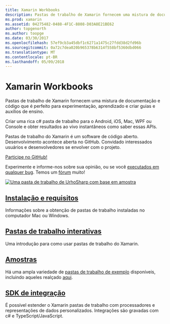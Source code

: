 ```yaml
---
title: Xamarin Workbooks
description: Pastas de trabalho de Xamarin fornecem uma mistura de documentação e código que é perfeito para experimentação, aprendizado e criar guias e auxílios de ensino.
ms.prod: xamarin
ms.assetid: 04275482-0488-4F1C-8808-D03A8E21BE62
author: topgenorth
ms.author: toopge
ms.date: 03/30/2017
ms.openlocfilehash: 57ef9cb3a45dbf1c6271a1475c27fdd38d2fd96b
ms.sourcegitcommit: 0a72c7dea020b965378b6314f558bf5360dbd066
ms.translationtype: MT
ms.contentlocale: pt-BR
ms.lasthandoff: 05/09/2018
---
```

# <a name="xamarin-workbooks"></a>Xamarin Workbooks

Pastas de trabalho de Xamarin fornecem uma mistura de documentação e código que é perfeito para experimentação, aprendizado e criar guias e auxílios de ensino.

Criar uma rica c# pasta de trabalho para o Android, iOS, Mac, WPF ou Console e obter resultados ao vivo instantâneos como saber essas APIs.

Pastas de trabalho do Xamarin é um software de código aberto. Desenvolvimento acontece aberta no GitHub. Convidado interessados usuários e desenvolvedores se envolver com o projeto.

<a class="github-button" href="https://github.com/Microsoft/workbooks" data-size="large" aria-label="View Microsoft/workbooks on GitHub">Participe no GitHub!</a>

Experimente e informe-nos sobre sua opinião, ou se você [executados em qualquer bug](~/tools/workbooks/install.md#reporting-bugs). Temos um [fórum](https://forums.xamarin.com/categories/inspector) muito!

[![](images/interactive-1.0.0-urho-planet-earth-small.png "Uma pasta de trabalho de UrhoSharp com base em amostra")](images/interactive-1.0.0-urho-planet-earth.png#lightbox)

## <a name="installation-and-requirementsinstallmd"></a>[Instalação e requisitos](install.md)

Informações sobre a obtenção de pastas de trabalho instaladas no computador Mac ou Windows.

## <a name="interactive-workbooksworkbookmd"></a>[Pastas de trabalho interativas](workbook.md)

Uma introdução para como usar pastas de trabalho do Xamarin.

## <a name="samplessamplesindexmd"></a>[Amostras](samples/index.md)

Há uma ampla variedade de [pastas de trabalho de exemplo](https://developer.xamarin.com/workbooks/) disponíveis, incluindo aqueles realçado [aqui](samples/index.md).

## <a name="integration-sdksdkindexmd"></a>[SDK de integração](sdk/index.md)

É possível estender o Xamarin pastas de trabalho com processadores e representações de dados personalizados. Integrações são gravadas com c# e TypeScript/JavaScript.

<script async defer src="https://buttons.github.io/buttons.js"></script>
